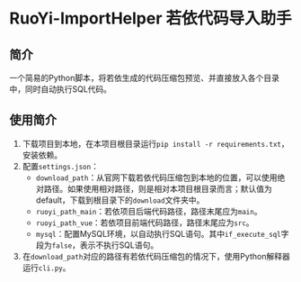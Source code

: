 # RuoYi-ImportHelper 若依代码导入助手

## 简介
一个简易的Python脚本，将若依生成的代码压缩包预览、并直接放入各个目录中，同时自动执行SQL代码。

## 使用简介
1. 下载项目到本地，在本项目根目录运行`pip install -r requirements.txt`，安装依赖。
2. 配置`settings.json`：
   - `download_path`：从官网下载若依代码压缩包到本地的位置，可以使用绝对路径。如果使用相对路径，则是相对本项目根目录而言；默认值为default，下载到根目录下的`download`文件夹中。
   - `ruoyi_path_main`：若依项目后端代码路径，路径末尾应为`main`。
   - `ruoyi_path_vue`：若依项目前端代码路径，路径末尾应为`src`。
   - `mysql`：配置MySQL环境，以自动执行SQL语句。其中`if_execute_sql`字段为`false`，表示不执行SQL语句。
3. 在`download_path`对应的路径有若依代码压缩包的情况下，使用Python解释器运行`cli.py`。
